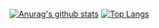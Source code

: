 [![Anurag's github stats](https://github-readme-stats.vercel.app/api?username=cocoa-maemae)](https://github.com/anuraghazra/github-readme-stats)
[![Top Langs](https://github-readme-stats.vercel.app/api/top-langs/?username=cocoa-maemae&layout=compact)](https://github.com/anuraghazra/github-readme-stats)
